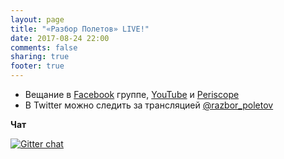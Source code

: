 ```yaml
---
layout: page
title: "«Разбор Полетов» LIVE!"
date: 2017-08-24 22:00
comments: false
sharing: true
footer: true
---
```


* Вещание в [Facebook][1] группе, [YouTube][2] и [Periscope][3]
* В Twitter можно следить за трансляцией [@razbor_poletov][4]


**Чат**

[![Gitter chat](https://badges.gitter.im/gitterHQ/gitter.png)](https://gitter.im/razbor-poletov/razbor-poletov.github.com)

[1]: http://facebook.com/razborPoletovPodcast/
[2]: https://www.youtube.com/user/razborpoletovpodcast
[3]: https://www.periscope.tv/razbor_poletov
[4]: http://twitter.com/razbor_poletov
